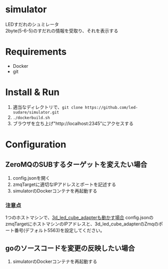 # simulator

LEDすだれのシュミレータ  
2byte(5-6-5)のすだれの情報を受取り、それを表示する  

# Requirements

- Docker
- git

# Install & Run

1. 適当なディレクトリで、`git clone https://github.com/led-sudare/simulator.git`
2. `./dockerbuild.sh`
3. ブラウザを立ち上げ"http://localhost:2345"にアクセスする

# Configuration

## ZeroMQのSUBするターゲットを変えたい場合

1. config.jsonを開く
2. zmqTargetに適切なIPアドレスとポートを記述する
3. simulatorのDockerコンテナを再起動する

### 注意点
1つのホストマシンで、[3d_led_cube_adapterも動かす場合](https://github.com/led-sudare/3d_led_cube_adapter)
config.jsonのzmqTargetにホストマシンのIPアドレスと、3d_led_cube_adapterのZmqのポート番号(デフォルト5563)を設定してください。


## goのソースコードを変更の反映したい場合
1. simulatorのDockerコンテナを再起動する


